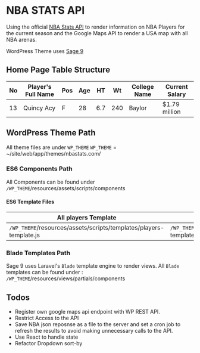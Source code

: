 # NBA STATS API

Using the official [NBA Stats API](https://stats.nba.com/) to render information on NBA Players for the current season and the Google Maps API to render a USA map with all NBA arenas.

WordPress Theme uses [Sage 9](https://roots.io/sage)


## Home Page Table Structure

| No | Player's Full Name |  Pos |  Age | HT | Wt | College Name | Current Salary |
| ------ | ------ | ------ | ------ | ----- |  ------ | ------ |  ------ |
| 13 | Quincy Acy |  F |  28 | 6.7 | 240 | Baylor | $1.79 million |

## WordPress Theme Path
All theme files are under `WP_THEME`
`WP_THEME` = ~/site/web/app/themes/nbastats.com/

### ES6 Components Path

 All Components  can be found under `/WP_THEME`/resources/assets/scripts/components

#### ES6 Template Files

 | All players Template | Single Player Template  |  Single Player Banner Image |
 | ------ | ------ | ----- |
  `/WP_THEME`/resources/assets/scripts/templates/players-template.js |  `/WP_THEME`/resources/assets/scripts/templates/player-template.js | `/WP_THEME`/resources/assets/scripts/player-single.js |

 ### Blade Templates Path

Sage 9 uses Laravel's `Blade` template engine to render views.
All `Blade` templates can be found under : `/WP_THEME`/resources/views/partials/components

## Todos
- Register own google maps api endpoint with WP REST API.
- Restrict Access to the API
- Save NBA json reposnse as a file to the server and set a cron job to refresh the results to avoid making unnecessary calls to the API.
- Use React to handle state
- Refactor Dropdown sort-by